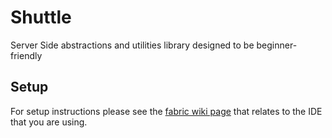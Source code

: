 # Shuttle

Server Side abstractions and utilities library designed to be beginner-friendly

## Setup

For setup instructions please see the [fabric wiki page](https://fabricmc.net/wiki/tutorial:setup) that relates to the IDE that you are using.
